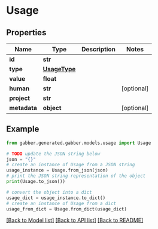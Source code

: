 # Usage


## Properties

Name | Type | Description | Notes
------------ | ------------- | ------------- | -------------
**id** | **str** |  | 
**type** | [**UsageType**](UsageType.md) |  | 
**value** | **float** |  | 
**human** | **str** |  | [optional] 
**project** | **str** |  | 
**metadata** | **object** |  | [optional] 

## Example

```python
from gabber.generated.gabber.models.usage import Usage

# TODO update the JSON string below
json = "{}"
# create an instance of Usage from a JSON string
usage_instance = Usage.from_json(json)
# print the JSON string representation of the object
print(Usage.to_json())

# convert the object into a dict
usage_dict = usage_instance.to_dict()
# create an instance of Usage from a dict
usage_from_dict = Usage.from_dict(usage_dict)
```
[[Back to Model list]](../README.md#documentation-for-models) [[Back to API list]](../README.md#documentation-for-api-endpoints) [[Back to README]](../README.md)


